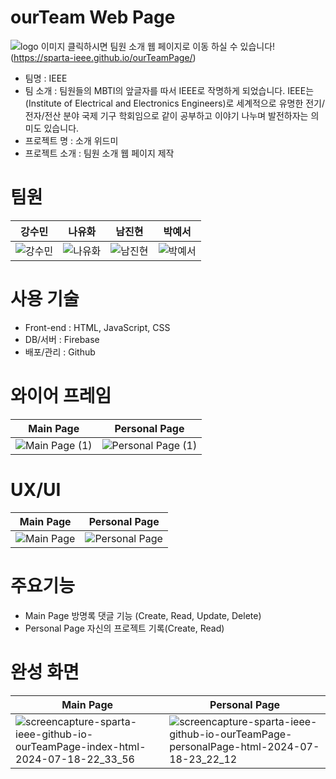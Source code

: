 # ourTeam Web Page
![logo 이미지 클릭하시면 팀원 소개 웹 페이지로 이동 하실 수 있습니다!](https://github.com/user-attachments/assets/f77ba408-fbe2-4dd3-b59e-f2c888f1bd14)(https://sparta-ieee.github.io/ourTeamPage/)
- 팀명 : IEEE
- 팀 소개 : 팀원들의 MBTI의 앞글자를 따서 IEEE로 작명하게 되었습니다. IEEE는 (Institute of Electrical and Electronics Engineers)로 세계적으로 유명한 전기/전자/전산 분야 국제 기구 학회임으로 같이 공부하고 이야기 나누며 발전하자는 의미도 있습니다.
- 프로젝트 명 : 소개 위드미
- 프로젝트 소개 : 팀원 소개 웹 페이지 제작


# 팀원
| 강수민 | 나유화 | 남진현 | 박예서|
|---|---|---|---|
|![강수민](https://github.com/user-attachments/assets/c6b43115-6aaa-4b95-ac66-f0e6d9404f4f)|![나유화](https://github.com/user-attachments/assets/d7b51536-3fd4-4d01-bd46-245a053d846e)|![남진현](https://github.com/user-attachments/assets/59ba7af7-27c5-4de7-8f9c-0892b4eb91f4)|![박예서](https://github.com/user-attachments/assets/f4ddf41a-0271-4063-b2a9-e847099e035a)|


# 사용 기술
- Front-end : HTML, JavaScript, CSS
- DB/서버 : Firebase
- 배포/관리 : Github

# 와이어 프레임
| Main Page | Personal Page |
|---|---|
|![Main Page (1)](https://github.com/user-attachments/assets/0867e1b1-338b-464e-8515-f20f23a829b7)|![Personal Page (1)](https://github.com/user-attachments/assets/3f5373d9-72fd-4e3a-8ab0-77f93d860f07)|

# UX/UI
| Main Page | Personal Page|
|---|---|
|![Main Page](https://github.com/user-attachments/assets/d3726ef7-917b-4ce5-af28-0a7b0f25d8f5)|![Personal Page](https://github.com/user-attachments/assets/00aad1d3-b912-4f50-8001-cacb1add8977)|


# 주요기능
- Main Page 방명록 댓글 기능 (Create, Read, Update, Delete)
- Personal Page 자신의 프로젝트 기록(Create, Read)


# 완성 화면
| Main Page | Personal Page|
|---|---|
|![screencapture-sparta-ieee-github-io-ourTeamPage-index-html-2024-07-18-22_33_56](https://github.com/user-attachments/assets/9065e291-27d2-4f0e-b5de-29afdabde60b)|![screencapture-sparta-ieee-github-io-ourTeamPage-personalPage-html-2024-07-18-23_22_12](https://github.com/user-attachments/assets/f9a30db7-cc4f-4bcf-babe-386341c39fb7)|



